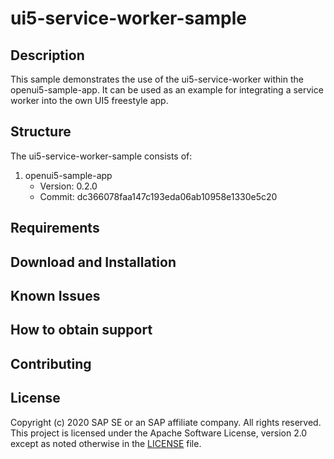 # ui5-service-worker-sample

## Description

This sample demonstrates the use of the ui5-service-worker within the openui5-sample-app.
It can be used as an example for integrating a service worker into the own UI5 freestyle app.


## Structure

The ui5-service-worker-sample consists of:
1. openui5-sample-app
    * Version: 0.2.0
    * Commit: dc366078faa147c193eda06ab10958e1330e5c20

## Requirements

## Download and Installation

## Known Issues

## How to obtain support

## Contributing

## License
Copyright (c) 2020 SAP SE or an SAP affiliate company. All rights reserved. This project is licensed under the Apache Software License, version 2.0 except as noted otherwise in the [LICENSE](LICENSES/Apache-2.0.txt) file.
